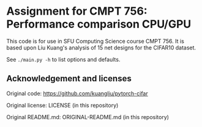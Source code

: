 # Assignment for CMPT 756: Performance comparison CPU/GPU

This code is for use in SFU Computing Science course CMPT 756. It
is based upon Liu Kuang's analysis of 15 net designs for the
CIFAR10 dataset.

See `./main.py -h` to list options and defaults.

## Acknowledgement and licenses

Original code: https://github.com/kuangliu/pytorch-cifar

Original license: LICENSE (in this repository)

Original README.md: ORIGINAL-README.md (in this repository)
